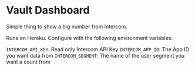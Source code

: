 # Vault Dashboard

Simple thing to show a big number from Intercom.

Runs on Heroku. Configure with the following environment variables:

`INTERCOM_API_KEY`: Read only Intercom API Key
`INTERCOM_APP_ID`: The App ID you want data from
`INTERCOM_SEGMENT`: The name of the user segment you want a count from

